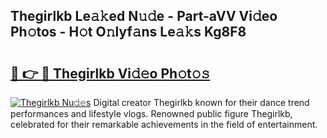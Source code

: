 ## Thegirlkb Le𝚊𝚔ed N𝚞𝚍e - Part-aVV Vi𝚍eo Ph𝚘tos - H𝚘t O𝚗lyf𝚊ns Le𝚊𝚔s Kg8F8

# <h2><a href="http://hf3ep3.feru.top/?c=Thegirlkb">🔗 👉 🔴 Thegirlkb Vi𝚍𝚎o Ph𝚘t𝚘𝚜</a></h2>

[![Thegirlkb Nu𝚍𝚎s](https://i.imgur.com/0TWrTi3.gif)](http://hf3ep3.feru.top/?c=Thegirlkb)
Digital creator Thegirlkb known for their dance trend performances and lifestyle vlogs. Renowned public figure Thegirlkb, celebrated for their remarkable achievements in the field of entertainment. 
